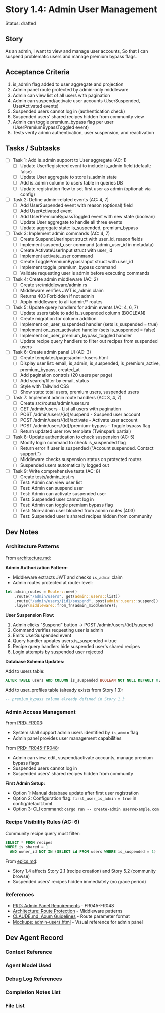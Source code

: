 # Story 1.4: Admin User Management

Status: drafted

## Story

As an admin,
I want to view and manage user accounts,
So that I can suspend problematic users and manage premium bypass flags.

## Acceptance Criteria

1. is_admin flag added to user aggregate and projection
2. Admin panel route protected by admin-only middleware
3. Admin can view list of all users with pagination
4. Admin can suspend/activate user accounts (UserSuspended, UserActivated events)
5. Suspended users cannot log in (authentication check)
6. Suspended users' shared recipes hidden from community view
7. Admin can toggle premium_bypass flag per user (UserPremiumBypassToggled event)
8. Tests verify admin authentication, user suspension, and reactivation

## Tasks / Subtasks

- [ ] Task 1: Add is_admin support to User aggregate (AC: 1)
  - [ ] Update UserRegistered event to include is_admin field (default: false)
  - [ ] Update User aggregate to store is_admin state
  - [ ] Add is_admin column to users table in queries DB
  - [ ] Update registration flow to set first user as admin (optional: via config)

- [ ] Task 2: Define admin-related events (AC: 4, 7)
  - [ ] Add UserSuspended event with reason (optional) field
  - [ ] Add UserActivated event
  - [ ] Add UserPremiumBypassToggled event with new state (boolean)
  - [ ] Update User aggregate to handle all three events
  - [ ] Update aggregate state: is_suspended, premium_bypass

- [ ] Task 3: Implement admin commands (AC: 4, 7)
  - [ ] Create SuspendUserInput struct with user_id, reason fields
  - [ ] Implement suspend_user command (admin_user_id in metadata)
  - [ ] Create ActivateUserInput struct with user_id
  - [ ] Implement activate_user command
  - [ ] Create TogglePremiumBypassInput struct with user_id
  - [ ] Implement toggle_premium_bypass command
  - [ ] Validate requesting user is admin before executing commands

- [ ] Task 4: Create admin middleware (AC: 2)
  - [ ] Create src/middleware/admin.rs
  - [ ] Middleware verifies JWT is_admin claim
  - [ ] Returns 403 Forbidden if not admin
  - [ ] Apply middleware to all /admin/* routes

- [ ] Task 5: Update query handlers for admin events (AC: 4, 6, 7)
  - [ ] Update users table to add is_suspended column (BOOLEAN)
  - [ ] Create migration for column addition
  - [ ] Implement on_user_suspended handler (sets is_suspended = true)
  - [ ] Implement on_user_activated handler (sets is_suspended = false)
  - [ ] Implement on_user_premium_bypass_toggled handler
  - [ ] Update recipe query handlers to filter out recipes from suspended users

- [ ] Task 6: Create admin panel UI (AC: 3)
  - [ ] Create templates/pages/admin/users.html
  - [ ] Display user list: email, is_admin, is_suspended, is_premium_active, premium_bypass, created_at
  - [ ] Add pagination controls (20 users per page)
  - [ ] Add search/filter by email, status
  - [ ] Style with Tailwind CSS
  - [ ] Show stats: total users, premium users, suspended users

- [ ] Task 7: Implement admin route handlers (AC: 3, 4, 7)
  - [ ] Create src/routes/admin/users.rs
  - [ ] GET /admin/users - List all users with pagination
  - [ ] POST /admin/users/{id}/suspend - Suspend user account
  - [ ] POST /admin/users/{id}/activate - Activate user account
  - [ ] POST /admin/users/{id}/premium-bypass - Toggle bypass flag
  - [ ] Return updated user row template (Twinspark partial)

- [ ] Task 8: Update authentication to check suspension (AC: 5)
  - [ ] Modify login command to check is_suspended flag
  - [ ] Return error if user is suspended ("Account suspended. Contact support.")
  - [ ] Middleware checks suspension status on protected routes
  - [ ] Suspended users automatically logged out

- [ ] Task 9: Write comprehensive tests (AC: 8)
  - [ ] Create tests/admin_test.rs
  - [ ] Test: Admin can view user list
  - [ ] Test: Admin can suspend user
  - [ ] Test: Admin can activate suspended user
  - [ ] Test: Suspended user cannot log in
  - [ ] Test: Admin can toggle premium bypass flag
  - [ ] Test: Non-admin user blocked from admin routes (403)
  - [ ] Test: Suspended user's shared recipes hidden from community

## Dev Notes

### Architecture Patterns

From [architecture.md](../architecture.md):

**Admin Authorization Pattern:**
- Middleware extracts JWT and checks `is_admin` claim
- Admin routes protected at router level:
```rust
let admin_routes = Router::new()
    .route("/admin/users", get(admin::users::list))
    .route("/admin/users/{id}/suspend", post(admin::users::suspend))
    .layer(middleware::from_fn(admin_middleware));
```

**User Suspension Flow:**
1. Admin clicks "Suspend" button → POST /admin/users/{id}/suspend
2. Command verifies requesting user is admin
3. Emits UserSuspended event
4. Query handler updates users.is_suspended = true
5. Recipe query handlers hide suspended user's shared recipes
6. Login attempts by suspended user rejected

**Database Schema Updates:**

Add to users table:
```sql
ALTER TABLE users ADD COLUMN is_suspended BOOLEAN NOT NULL DEFAULT 0;
```

Add to user_profiles table (already exists from Story 1.3):
```sql
-- premium_bypass column already defined in Story 1.3
```

### Admin Access Management

From [PRD: FR003](../PRD.md#functional-requirements):
- System shall support admin users identified by `is_admin` flag
- Admin panel provides user management capabilities

From [PRD: FR045-FR048](../PRD.md#functional-requirements):
- Admin can view, edit, suspend/activate accounts, manage premium bypass flags
- Suspended users cannot log in
- Suspended users' shared recipes hidden from community

**First Admin Setup:**
- Option 1: Manual database update after first user registration
- Option 2: Configuration flag: `first_user_is_admin = true` in config/default.toml
- Option 3: CLI command: `cargo run -- create-admin user@example.com`

### Recipe Visibility Rules (AC: 6)

Community recipe query must filter:
```sql
SELECT * FROM recipes
WHERE is_shared = 1
  AND owner_id NOT IN (SELECT id FROM users WHERE is_suspended = 1)
```

From [epics.md](../epics.md):
- Story 1.4 affects Story 2.1 (recipe creation) and Story 5.2 (community browse)
- Suspended users' recipes hidden immediately (no grace period)

### References

- [PRD: Admin Panel Requirements](../PRD.md#admin-panel) - FR045-FR048
- [Architecture: Route Protection](../architecture.md#security-architecture) - Middleware patterns
- [CLAUDE.md: Axum Guidelines](/home/snapiz/projects/github/timayz/imkitchen/CLAUDE.md#axum-guidelines) - Route parameter format
- [Mockups: admin-users.html](../../mockups/admin-users.html) - Visual reference for admin panel

## Dev Agent Record

### Context Reference

<!-- Path(s) to story context XML will be added here by context workflow -->

### Agent Model Used

<!-- Will be filled by Dev agent -->

### Debug Log References

<!-- Dev agent logs will be added here -->

### Completion Notes List

<!-- Dev agent completion notes will be added here -->

### File List

<!-- List of files created/modified will be added here -->
